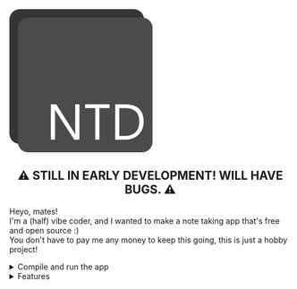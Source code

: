 <img align="center" src="assets/NTD.png" width="256">

<h2 align="center">
    ⚠️ STILL IN EARLY DEVELOPMENT! WILL HAVE BUGS. ⚠️
</h2>

<p>
    Heyo, mates! <br>
    I'm a (half) vibe coder, and I wanted to make a note taking app that's free and open source :) <br>
    You don't have to pay me any money to keep this going, this is just a hobby project!
</p>

<details>
    <summary> Compile and run the app </summary>
    <ol>
        <li>Download python <br>
            - <a href="https://www.python.org/downloads/">https://www.python.org/downloads/</a> <br>
        </li>
        <li>Clone the git <br>
            - Run the command in the terminal: <code>git clone https://daveberrys/noteted.git</code> <br>
        </li>
        <li>Run the command <code>pip install -r requirements.txt</code> <br>
            - This will install all the required libraries for this project! <br>
            - Note, if you want to isolate the libraries from your seprate python, do <code>py -m venv venv</code> <br>
            - And then, run <code>venv\Scripts\Activate</code> <br>
            - Then, run <code>pip install -r requirements.txt</code> <br>
        </li>
        <li>Run the command <code>py main.py</code> <br>
            - If you're having troubles, please do an issue! <br>
        </li>
        <li>All set! <br>
        </li>
    </ol>
</details>

<details>
    <summary> Features </summary>
    <ol>
        <li> 
            Open source.
        </li>
        <li> 
            Free Forever.
        </li>
        <li> 
            No paywall bullcrap.
        </li>
        <li>
            Auto-save. <br>
            - Risk-free of losing your precious markdowns!
        </li>
        <li>
            Coded in Python. <br>
            - Honestly needed an excuse on how I learnt python myself.
        </li>
        <li>
            Markdown support. <br>
            - What's a good note taking app without markdown? <br>
            - Most note taking app does this, but they all suck.
        </li>
        <li> 
            TODO custom file support. <br>
            - What's a good note taking app without TODO list? <br>
            - Ooh, a custom file?
        </li>
        <li>
            Custom Theme <br>
            - Be cozy, or be weird! <br>
            - Handled with JSON in `~/AppData/Local/Noteted`!
        </li>
        <li>
            Discord RPC <br>
            - Let your friends know you're busy! <br>
            - Or, make up an excuse on you're busy.
        </li>
    </ol>
</details>